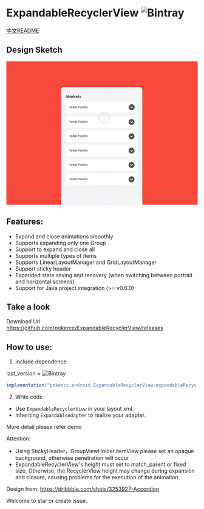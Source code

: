 # ExpandableRecyclerView ![Bintray](https://img.shields.io/bintray/v/pokercc/android/ExpandableRecyclerView)
[中文README](./README_CN.md)
## Design Sketch

![](./img/accordion.gif)

## Features:
- Expand and close animations smoothly
- Supports expanding only one Group
- Support to expand and close all
- Supports multiple types of items
- Supports LinearLayoutManager and GridLayoutManager
- Support sticky header
- Expanded state saving and recovery (when switching between portrait and horizontal screens)
- Support for Java project integration (>= v0.6.0)

## Take a look
Download Url https://github.com/pokercc/ExpandableRecyclerView/releases

## How to use:
1. include dependence

last_version = ![Bintray](https://img.shields.io/bintray/v/pokercc/android/ExpandableRecyclerView)

```gradle
implementation("pokercc.android.ExpandableRecyclerView:expandableRecyclerView:${last_version}")

```

2. Write code
- Use `ExpandableRecyclerView` in your layout xml.
- Inheriting `ExpandableAdapter` to realize your adapter.

More detail please refer demo

Attention:
- Using StickyHeader，GroupViewHolder.itemView please set an opaque background, otherwise penetration will occur
- ExpandableRecyclerView's height must set to match_parent or fixed size, Otherwise, the RecyclerView height may change during expansion and closure, causing problems for the execution of the animation

Design from: https://dribbble.com/shots/3253927-Accordion

Welcome to star or create issue.